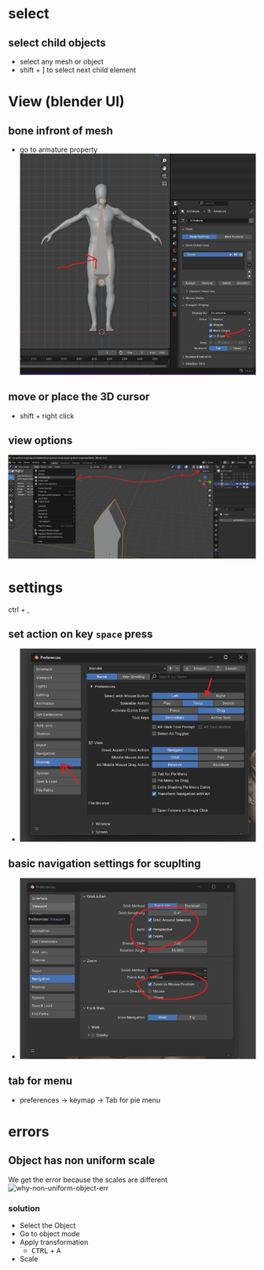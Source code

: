 # select

## select child objects

- select any mesh or object
- shift + ] to select next child element

# View (blender UI)

## bone infront of mesh

- go to armature property
  <img src="./images/get-bone-in-front-view.png">

## move or place the 3D cursor

- shift + right click

## view options

  <img src="./images/view-options.png" >

# settings

ctrl + ,

## set action on key `space` press

- <img src="./images/keymap-space-remap.png">

## basic navigation settings for scuplting

- <img src="./images/basic-scupt-settings.png">

## tab for menu

- preferences -> keymap -> Tab for pie menu

# errors

## Object has non uniform scale

We get the error because the scales are different </br>
<img src="why-non-uniform-object-err.jpg" alt="why-non-uniform-object-err" width="500" />

### solution

- Select the Object
- Go to object mode
- Apply transformation
  - <kbd>CTRL</kbd> + <kbd>A</kbd>
- Scale
